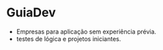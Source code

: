 # GuiaDev
- Empresas para aplicação sem experiência prévia. 
- testes de lógica e projetos iniciantes.

